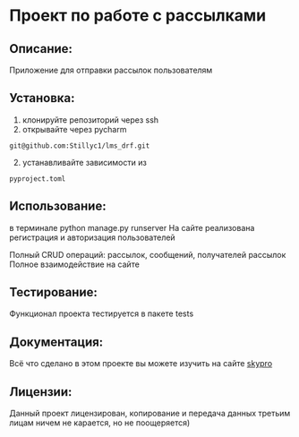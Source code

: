 # Проект по работе с рассылками

## Описание: 
Приложение для отправки рассылок пользователям

## Установка:
1. клонируйте репозиторий через ssh
2. открывайте через pycharm
```
git@github.com:Stillyc1/lms_drf.git
```
2. устанавливайте зависимости из 
```
pyproject.toml
```

## Использование:
в терминале python manage.py runserver
На сайте реализована регистрация и авторизация пользователей

Полный CRUD операций: рассылок, сообщений, получателей рассылок
Полное взаимодействие на сайте

## Тестирование:
Функционал проекта тестируется в пакете tests

## Документация: 
Всё что сделано в этом проекте вы можете изучить на сайте [skypro](www.skypro.ru)

## Лицензии: 
Данный проект лицензирован, копирование и передача данных третьим лицам ничем не карается, но не поощеряется)
